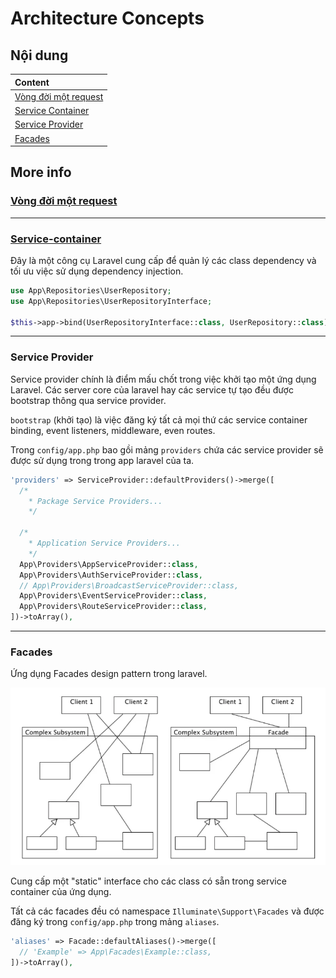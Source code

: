# Architecture Concepts

## Nội dung

| Content                                       |
| :-------------------------------------------- |
| [Vòng đời một request](#vòng-đời-một-request) |
| [Service Container](#service-container)       |
| [Service Provider](#service-provider)         |
| [Facades](#facades)                           |

## More info

### [Vòng đời một request](./request-lifecycle.md)

---

### [Service-container](./service-container.md)

Đây là một công cụ Laravel cung cấp để quản lý các class dependency và tối ưu việc sử dụng dependency injection.

```php
use App\Repositories\UserRepository;
use App\Repositories\UserRepositoryInterface;

$this->app->bind(UserRepositoryInterface::class, UserRepository::class);
```

---

### Service Provider

Service provider chính là điểm mấu chốt trong việc khởi tạo một ứng dụng Laravel. Các server core của laravel hay các service tự tạo đều được bootstrap thông qua service provider.

`bootstrap` (khởi tạo) là việc đăng ký tất cả mọi thứ các service container binding, event listeners, middleware, even routes.

Trong `config/app.php` bao gồi mảng `providers` chứa các service provider sẽ được sử dụng trong trong app laravel của ta.

```php
'providers' => ServiceProvider::defaultProviders()->merge([
  /*
    * Package Service Providers...
    */

  /*
    * Application Service Providers...
    */
  App\Providers\AppServiceProvider::class,
  App\Providers\AuthServiceProvider::class,
  // App\Providers\BroadcastServiceProvider::class,
  App\Providers\EventServiceProvider::class,
  App\Providers\RouteServiceProvider::class,
])->toArray(),
```

---

### Facades

Ứng dụng Facades design pattern trong laravel.

![Facades design pattern example](../assets/facade-design-pattern-example.webp)

Cung cấp một "static" interface cho các class có sẵn trong service container của ứng dụng.

Tất cả các facades đều có namespace `Illuminate\Support\Facades` và được đăng ký trong `config/app.php` trong mảng `aliases`.

```php
'aliases' => Facade::defaultAliases()->merge([
  // 'Example' => App\Facades\Example::class,
])->toArray(),
```
